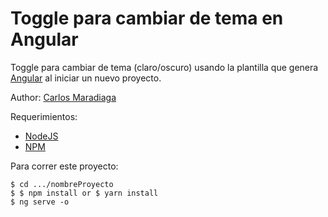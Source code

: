 # Toggle para cambiar de tema en Angular

Toggle para cambiar de tema (claro/oscuro) usando la plantilla que genera [Angular](https://angular.io/) al iniciar un nuevo proyecto.

Author: [Carlos Maradiaga](https://instagram.com/carlosmxv)

Requerimientos: 
* [NodeJS](https://nodejs.org/en/)
* [NPM](https://www.npmjs.com/)

Para correr este proyecto:

```
$ cd .../nombreProyecto
$ $ npm install or $ yarn install
$ ng serve -o
```
